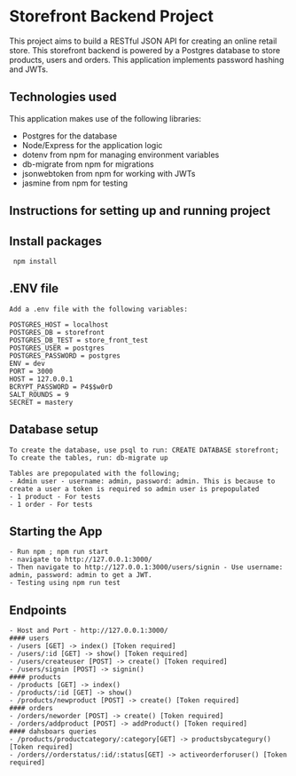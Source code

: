 # Storefront Backend Project

This project aims to build a RESTful JSON API for creating an online retail store.
This storefront backend is powered by a Postgres database to store products, users and orders.
This application implements password hashing and JWTs.

## Technologies used

This application makes use of the following libraries:

- Postgres for the database
- Node/Express for the application logic
- dotenv from npm for managing environment variables
- db-migrate from npm for migrations
- jsonwebtoken from npm for working with JWTs
- jasmine from npm for testing

## Instructions for setting up and running project


## Install packages 
```
 npm install
```

## .ENV file 
```
Add a .env file with the following variables:

POSTGRES_HOST = localhost
POSTGRES_DB = storefront
POSTGRES_DB_TEST = store_front_test
POSTGRES_USER = postgres
POSTGRES_PASSWORD = postgres
ENV = dev
PORT = 3000
HOST = 127.0.0.1
BCRYPT_PASSWORD = P4$$w0rD
SALT_ROUNDS = 9 
SECRET = mastery
```
## Database setup
```
To create the database, use psql to run: CREATE DATABASE storefront;
To create the tables, run: db-migrate up 

Tables are prepopulated with the following;
- Admin user - username: admin, password: admin. This is because to create a user a token is required so admin user is prepopulated
- 1 product - For tests
- 1 order - For tests
```
## Starting the App
```
- Run npm ; npm run start
- navigate to http://127.0.0.1:3000/
- Then navigate to http://127.0.0.1:3000/users/signin - Use username: admin, password: admin to get a JWT.
- Testing using npm run test
```
## Endpoints
```
- Host and Port - http://127.0.0.1:3000/
#### users
- /users [GET] -> index() [Token required]
- /users/:id [GET] -> show() [Token required]
- /users/createuser [POST] -> create() [Token required]
- /users/signin [POST] -> signin()
#### products
- /products [GET] -> index()
- /products/:id [GET] -> show()
- /products/newproduct [POST] -> create() [Token required]
#### orders
- /orders/neworder [POST] -> create() [Token required]
- /orders/addproduct [POST] -> addProduct() [Token required]
#### dahsboars queries
- /products/productcategory/:category[GET] -> productsbycategury() [Token required]
- /orders//orderstatus/:id/:status[GET] -> activeorderforuser() [Token required]
```
